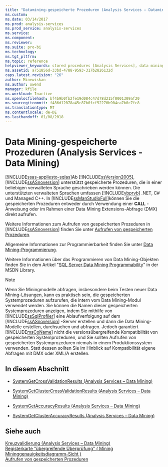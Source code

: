 ```yaml
---
title: "Datamining-gespeicherte Prozeduren (Analysis Services – Datamining) | Microsoft Docs"
ms.custom: 
ms.date: 03/14/2017
ms.prod: analysis-services
ms.prod_service: analysis-services
ms.service: 
ms.component: 
ms.reviewer: 
ms.suite: pro-bi
ms.technology: 
ms.tgt_pltfrm: 
ms.topic: reference
helpviewer_keywords: stored procedures [Analysis Services], data mining
ms.assetid: a751856d-33bd-4788-9593-317b2826132d
caps.latest.revision: "26"
author: Minewiskan
ms.author: owend
manager: kfile
ms.workload: Inactive
ms.openlocfilehash: bf4b9b0fb2fe19d084c47d78d215f0001309af20
ms.sourcegitcommit: f486d12078a45c87b0fcf52270b904ca7b0c7fc8
ms.translationtype: MT
ms.contentlocale: de-DE
ms.lasthandoff: 01/08/2018
---
```

# <a name="data-mining-stored-procedures-analysis-services---data-mining"></a>Data Mining-gespeicherte Prozeduren (Analysis Services - Data Mining)
[!INCLUDE[ssas-appliesto-sqlas](../../includes/ssas-appliesto-sqlas.md)]Ab [!INCLUDE[ssVersion2005](../../includes/ssversion2005-md.md)], [!INCLUDE[ssASnoversion](../../includes/ssasnoversion-md.md)] unterstützt gespeicherte Prozeduren, die in einer beliebigen verwalteten Sprache geschrieben werden können. Die unterstützten verwalteten Sprachen umfassen [!INCLUDE[vbprvb](../../includes/vbprvb-md.md)] .NET, C# und Managed C++. In [!INCLUDE[ssManStudioFull](../../includes/ssmanstudiofull-md.md)]können Sie die gespeicherten Prozeduren entweder durch Verwendung einer **CALL** -Anweisung oder im Rahmen einer Data Mining Extensions-Abfrage (DMX) direkt aufrufen.  
  
 Weitere Informationen zum Aufrufen von gespeicherten Prozeduren in [!INCLUDE[ssASnoversion](../../includes/ssasnoversion-md.md)] finden Sie unter [Aufrufen von gespeicherten Prozeduren](../../analysis-services/multidimensional-models-extending-olap-stored-procedures/calling-stored-procedures.md).  
  
 Allgemeine Informationen zur Programmierbarkeit finden Sie unter [Data Mining-Programmierung](../../analysis-services/data-mining-programming.md).  
  
 Weitere Informationen über das Programmieren von Data Mining-Objekten finden Sie in dem Artikel "[SQL Server Data Mining Programmability](http://go.microsoft.com/fwlink/?LinkId=93735)" in der MSDN Library.  
  
> [!NOTE]  
>  Wenn Sie Miningmodelle abfragen, insbesondere beim Testen neuer Data Mining-Lösungen, kann es praktisch sein, die gespeicherten Systemprozeduren aufzurufen, die intern vom Data Mining-Modul verwendet werden. Sie können die Namen dieser gespeicherten Systemprozeduren anzeigen, indem Sie mithilfe von [!INCLUDE[ssSqlProfiler](../../includes/sssqlprofiler-md.md)] eine Ablaufverfolgung auf dem [!INCLUDE[ssASnoversion](../../includes/ssasnoversion-md.md)] -Server erstellen und dann die Data Mining-Modelle erstellen, durchsuchen und abfragen. Jedoch garantiert [!INCLUDE[msCoName](../../includes/msconame-md.md)] nicht die versionsübergreifende Kompatibilität von gespeicherten Systemprozeduren, und Sie sollten Aufrufen von gespeicherten Systemprozeduren niemals in einem Produktionssystem verwenden. Statt dessen sollten Sie im Hinblick auf Kompatibilität eigene Abfragen mit DMX oder XML/A erstellen.  
  
## <a name="in-this-section"></a>In diesem Abschnitt  
  
-   [SystemGetCrossValidationResults &#40;Analysis Services – Data Mining&#41;](../../analysis-services/data-mining/systemgetcrossvalidationresults-analysis-services-data-mining.md)  
  
-   [SystemGetClusterCrossValidationResults &#40;Analysis Services – Data Mining&#41;](../../analysis-services/data-mining/systemgetclustercrossvalidationresults-analysis-services-data-mining.md)  
  
-   [SystemGetAccuracyResults &#40;Analysis Services – Data Mining&#41;](../../analysis-services/data-mining/systemgetaccuracyresults-analysis-services-data-mining.md)  
  
-   [SystemGetClusterAccuracyResults &#40;Analysis Services – Data Mining&#41;](../../analysis-services/data-mining/systemgetclusteraccuracyresults-analysis-services-data-mining.md)  
  
## <a name="see-also"></a>Siehe auch  
 [Kreuzvalidierung &#40;Analysis Services – Data Mining&#41;](../../analysis-services/data-mining/cross-validation-analysis-services-data-mining.md)   
 [Registerkarte "übergreifende Überprüfung" &#40; Mining Mininggenauigkeitsdiagramm-Sicht &#41;](http://msdn.microsoft.com/library/bd215a68-1ad7-4046-9c44-ec8e2be13a64)   
 [Aufrufen von gespeicherten Prozeduren](../../relational-databases/native-client-odbc-stored-procedures/calling-a-stored-procedure.md)  
  
  
